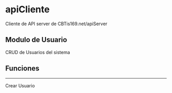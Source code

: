 # apiCliente
Cliente de API server de CBTis169.net/apiServer

## Modulo de Usuario
CRUD de Usuarios del sistema

## Funciones
---------------
Crear Usuario
